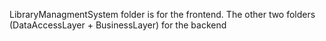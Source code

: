 LibraryManagmentSystem folder is for the frontend.
The other two folders (DataAccessLayer + BusinessLayer) for the backend
